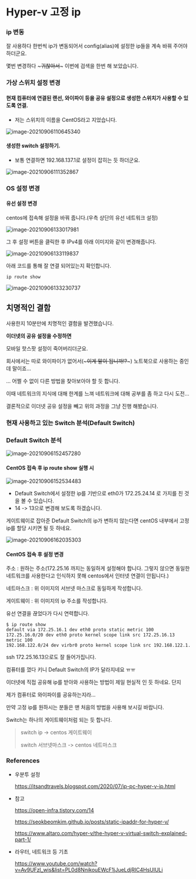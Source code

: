 # Hyper-v 고정 ip 

### ip 변동

잘 사용하다 한번씩 ip가 변동되어서 config(alias)에 설정한 ip들을 계속 바꿔 주어야 하더군요.

몇번 변경하다 ~~~귀찮아서~~~ 이번에 검색을 한번 해 보았습니다.



### 가상 스위치 설정 변경

#### 현재 컴퓨터에 연결된 랜선, 와이파이 등을 공유 설정으로 생성한 스위치가 사용할 수 있도록 연결.

- 저는 스위치의 이름을 CentOS라고 지었습니다.

![image-20210906110645340](Hyper-v_고정ip할당.assets/image-20210906110645340.png)



#### 생성한 switch 설정하기.

- 보통 연결하면 192.168.137.1로 설정이 잡히는 듯 하더군요.

![image-20210906111352867](Hyper-v_고정ip할당.assets/image-20210906111352867.png)



### OS 설정 변경

#### 유선 설정 변경

centos에 접속해 설정을 바꿔 줍니다.(우측 상단의 유선 네트워크 설정)

![image-20210906133017981](Hyper-v_고정ip할당.assets/image-20210906133017981.png)

그 후 설정 버튼을 클릭한 후 IPv4를 아래 이미지와 같이 변경해줍니다.

![image-20210906133119837](Hyper-v_고정ip할당.assets/image-20210906133119837.png)



아래 코드를 통해 잘 연결 되어있는지 확인합니다.

``` 
ip route show
```

![image-20210906133230737](Hyper-v_고정ip할당.assets/image-20210906133230737.png)



## 치명적인 결함

사용한지 10분만에 치명적인 결함을 발견했습니다. 

**이더넷의 공유 설정을 수정하면**

모바일 핫스팟 설정이 죽어버리더군요.

회사에서는 따로 와이파이가 없어서(~~~이게 말이 됩니까!?~~~) 노트북으로 사용하는 중인데 말이죠...

... 어쩔 수 없이 다른 방법을 찾아보아야 할 듯 합니다.



이때 네트워크의 지식에 대해 한계를 느껴 네트워크에 대해 공부를 좀 하고 다시 도전...

결론적으로 이더넷 공유 설정을 빼고 위의 과정을 그냥 진행 해봤습니다.

### 현재 사용하고 있는 Switch 분석(Default Switch)

### Default Switch 분석

![image-20210906152457280](Hyper-v_고정ip할당.assets/image-20210906152457280.png)

#### CentOS 접속 후 ip route show 실행 시

![image-20210906152534483](Hyper-v_고정ip할당.assets/image-20210906152534483.png)

- Default Switch에서 설정한 ip를 기반으로 eth0가 172.25.24.14 로 가지를 친 것을 볼 수 있습니다.
- 14 -> 13으로 변경해 보도록 하겠습니다.

 

게이트웨이로 잡아준 Default Switch의 ip가 변하지 않는다면 centOS 내부에서 고정 ip를 할당 시키면 될 듯 하네요.

![image-20210906162035303](Hyper-v_고정ip할당.assets/image-20210906162035303.png)



#### CentOS 접속 후 설정 변경

주소 : 원하는 주소(172.25.16 까지는 동일하게 설정해야 합니다. 그렇지 않으면 동일한 네트워크를 사용한다고 인식하지 못해 centos에서 인터넷 연결이 안됩니다.)

네트마스크 : 위 이미지의 서브넷 마스크로 동일하게 작성합니다.

게이트웨이 : 위 이미지의 ip 주소를 작성합니다. 

유선 연결을 끊었다가 다시 연력합니다.



```
$ ip route show
default via 172.25.16.1 dev eth0 proto static metric 100
172.25.16.0/20 dev eth0 proto kernel scope link src 172.25.16.13 metric 100
192.168.122.0/24 dev virbr0 proto kernel scope link src 192.168.122.1.
```

ssh 172.25.16.13으로도 잘 들어가집니다.



컴퓨터를 껐다 키니 Default Switch의 IP가 달라지네요 ㅠㅠ



이더넷에 직접 공유해 ip를 받아와 사용하는 방법이 제일 현실적 인 듯 하네요. 단지

제가 컴퓨터로 와이파이를 공유하는지라... 



만약 고정 ip를 원하시는 분들은 맨 처음의 방법을 사용해 보시길 바랍니다. 



Switch는 하나의 게이트웨이처럼 되는 듯 합니다.

> switch  ip -> centos 게이트웨이
>
> switch 서브넷마스크 -> centos 네트마스크



### References

- 우분투 설정

    https://itsandtravels.blogspot.com/2020/07/ip-pc-hyper-v-ip.html

- 참고

    https://open-infra.tistory.com/14
    
    https://seokbeomkim.github.io/posts/static-ipaddr-for-hyper-v/
    
    https://www.altaro.com/hyper-v/the-hyper-v-virtual-switch-explained-part-1/
    

- 라우터, 네트워크 등 기초

    https://www.youtube.com/watch?v=Av9UFzl_wis&list=PL0d8NnikouEWcF1jJueLdjRIC4HsUlULi